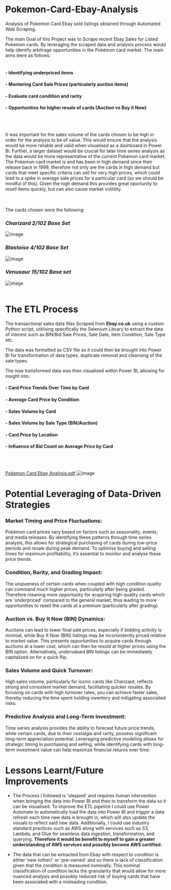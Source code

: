 # Pokemon-Card-Ebay-Analysis
Analysis of Pokemon Card Ebay sold listings obtained through Automated Web Scraping. 

The main Goal of this Project was to Scrape recent Ebay Sales for Listed Pokemon cards. By leveraging the scraped data and analysis process would help identify arbitrage opportunities in the Pokémon card market. The main aims were as follows:
<br></br>
#### - Identifying underpriced items 
#### - Montoring Card Sale Prices (particularly auction items)
#### - Evaluate card condition and rarity
#### - Opportunities for higher resale of cards (Auction vs Buy it Now)
<br></br>

It was important for the sales volume of the cards chosen to be high in order for the analysis to be of value.  This would ensure that the analysis would be more reliable and valid when visualised as a dashboard in Power Bi. Further, a larger dataset would be crucial for later time series analysis as the data would be more representative of the current Pokemon card market. The Pokemon card market is and has been in high demand since their release back in 1999, therefore not only are the cards in high demand but cards that meet specific criteria can sell for very high prices, which could lead to a spike in average sale prices for a particular card (so we should be mindful of this). Given the high demand this provides great oportunity to resell items quickly, but can also cause market volitility.

<br></br>
The cards chosen were the following: 
### ***Charizard 2/102 Base Set***
![image](https://github.com/user-attachments/assets/233bbe53-0ef1-48ab-bfed-f9ac46c71821)

### ***Blastoise 4/102 Base Set***
![image](https://github.com/user-attachments/assets/3391ebd4-5d6c-4f38-9bfd-a46b577eacb0)

### ***Venusaur 15/102 Base set***
![image](https://github.com/user-attachments/assets/3806d4cb-8654-4a18-b6c7-2d34aa9cbf60)
<br></br>

# The ETL Process
The transactional sales data Was Scraped from <b>Ebay.co.uk</b> using a custom Python script, utitlising specifically the Selenium Library to extract the data of interest such as BIN/Bid Sale Prices, Sale Date, Item Condition, Sale Type etc. 

The data was formatted as CSV file so it could then be brought into Power BI for transformation of data types, duplicate removal and cleansing of the sale types. 

The now transformed data was then visualised within Power BI, allowing for insight into:
#### - Card Price Trends Over Time by Card
#### - Average Card Price by Condition 
#### - Sales Volume by Card
#### - Sales Volume by Sale Type (BIN/Auction)
#### - Card Price by Location
#### - Influence of Bid Count on Average Price by Card

<br></br>

[Pokemon Card Ebay Analysis.pdf](https://github.com/user-attachments/files/16195697/Pokemon.Card.Ebay.Analysis.pdf)
![image](https://github.com/user-attachments/assets/b6b5a60d-8127-4ba0-b716-d76d65cf33b5)

# Potential Leveraging of Data-Driven Strategies

### Market Timing and Price Fluctuations:
Pokémon card prices vary based on factors such as seasonality, events, and media releases. By identifying these patterns through time series analysis, this allows for strategical purchasing of cards during low-price periods and resale during peak demand. To optimise buying and selling times for maximum profitability, it’s essential to monitor and analyse these price trends.

### Condition, Rarity, and Grading Impact:
The unqiueness of certain cards when coupled with high condition quality can command much higher prices, particularly after being graded. Therefore meaning more opportunity for acquiring high-quality cards which are 'underpriced' compared to the general market, thus leading to more opportunities to resell the cards at a premium (particularly after grading).

### Auction vs. Buy It Now (BIN) Dynamics:
Auctions can lead to lower final sale prices, especially if bidding activity is minimal, while Buy It Now (BIN) listings may be inconsistently priced relative to market value. This presents opportunities to acquire cards through auctions at a lower cost, which can then be resold at higher prices using the BIN option. Alternatively, undervalued BIN listings can be immediately capitalized on for a quick flip.

### Sales Volume and Quick Turnover:
High sales volume, particularly for iconic cards like Charizard, reflects strong and consistent market demand, facilitating quicker resales. By focusing on cards with high turnover rates, you can achieve faster sales, thereby reducing the time spent holding inventory and mitigating associated risks.

### Predictive Analysis and Long-Term Investment:
Time series analysis provides the ability to forecast future price trends, while certain cards, due to their nostalgia and rarity, possess significant long-term appreciation potential. Leveraging predictive modeling allows for strategic timing in purchasing and selling, while identifying cards with long-term investment value can help maximize financial returns over time.

# Lessons Learnt/Future Improvements
- The Process I followed is 'stepped' and requires human intervention when bringing the data into Power BI and then to transform the data so it can be visualised. To improve the ETL pipeline I could use Power Automate to automatically load the data into Power BI and trigger a data refresh each time new data is brought in, which will also update the visuals to reflect said new data. Additionally, I could use industry standard practices such as AWS along with services such as S3, Lambda, and Glue for seamless data ingestion, transformation, and querying. <b> 
Therefore it would be benefit to myself to gain a greater understanding of AWS services and possibly become AWS certified.</b>

- The data that can be extracted from Ebay with respect to condition is either 'new (other)' or 'pre-owned' and so there is lack of classification given that the condition is measured nominally. This nominal classification of condition lacks the granularity that would allow for more nuanced analysis and possibly reduced risk of buying cards that have been associated with a misleading condition.



